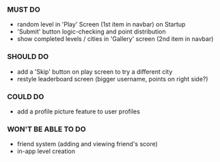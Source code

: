 

### MUST DO
- random level in 'Play' Screen (1st item in navbar) on Startup
- 'Submit' button logic-checking and point distribution
- show completed levels / cities in 'Gallery' screen (2nd item in navbar)

### SHOULD DO
- add a 'Skip' button on play screen to try a different city
- restyle leaderboard screen (bigger username, points on right side?)



### COULD DO
- add a profile picture feature to user profiles


### WON'T BE ABLE TO DO
- friend system (adding and viewing friend's score)
- in-app level creation
